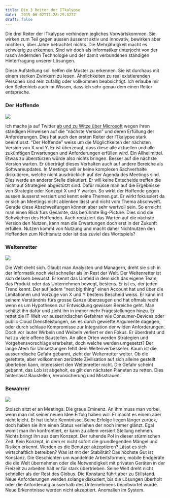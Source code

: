 ```yaml
---
title: Die 3 Reiter der ITkalypse
date:  2015-06-02T11:28:29.327Z 
draft: false
---
```


Die drei Reiter der ITkalypse verhindern jegliches Vorwärtskommen. Sie wirken zum Teil gegen aussen äusserst aktiv und innovativ, bewirken aber nüchtern, über Jahre betrachtet nichts. Die Mehrjährigkeit macht es schwierig zu erkennen. Sind wir doch als Informatiker unterjocht von der rasch ändernden Technologie und der damit verbundenen ständigen Hinterfragung unserer Lösungen.

Diese Aufstellung soll helfen die Muster zu erkennen. Sie ist durchaus mit einem starken Zwinkern zu lesen. Ähnlichkeiten zu real existierenden Personen sind rein zufällig oder vollkommen beabsichtigt. Ich erlaube mir den Seitenhieb auch im Wissen, dass ich sehr genau dem einen Reiter entspreche.

### Der Hoffende

![](https://cdn-images-1.medium.com/max/800/0*6YzLpeybDhi0vTJp.png)

Ich mache ja auf Twitter [ab und zu Witze über Microsoft](https://twitter.com/ekston/status/566265944155365376) wegen ihren ständigen Hinweisen auf die “nächste Version” und deren Erfüllung der Anforderungen. Dies hat auch den ersten Reiter der ITkalypse stark beeinflusst. “Der Hoffende” weiss um die Möglichkeiten der nächsten Version von X und Y. Er ist überzeugt, dass diese alle aktuellen und alle zukünftigen Erwartungen und Anforderungen erfüllen wird. Ein Allheilmittel. Etwas zu überstürzen würde also nichts bringen. Besser auf die nächste Version warten. Er überträgt dieses Verhalten auch auf andere Bereiche als Softwareupdates. In Meetings will er keine komplexen Sachverhalte diskutieren, welche nicht ausdrücklich auf der Agenda des Meetings sind. Dies werde an anderer Stelle diskutiert. Er will keine Entscheide treffen die nicht auf Strategien abgestützt sind. Dafür müsse man auf die Ergebnisse von Strategie oder Konzept X und Y warten. So wirkt der Hoffende gegen aussen äusserst versiert und kennt seine Themen gut. Er wirkt fokussiert da er sich an Meetings nicht ablenken lässt und nicht vom Thema abschweift. Gerade diese Abschweifungen können aber sehr wertvoll sein. So erreicht man einen Blick fürs Gesamte, das berühmte Big-Picture. Dies sind die Schwächen des Hoffenden. Auch reduziert das Warten auf die nächste Version den Nutzen, kann man die Erwartungen doch erst in der Zukunft erfüllen. Nutzen kommt von Nutzung und macht daher Nichtnutzen den Hoffenden zum Nichtsnutz oder ist das zuviel des Wortspiels?

### Weltenretter

![](https://cdn-images-1.medium.com/max/800/0*ozQ_rIXD4hyuLb6J.png)

Die Welt dreht sich. Glaubt man Analysten und Managern, dreht sie sich in der Informatik noch viel schneller als im Rest der Welt. Der Weltenretter ist sich dessen bewusst. Er kennt das Umfeld in dem sich das eigene Team, das Produkt oder das Unternehmen bewegt, bestens. Er ist es, der jeden Trend kennt. Der auf jedem “next big thing” einen Account hat und über die Limitationen und Vorzüge von X und Y bestens Bescheid weiss. Er kann mit seinem Verständnis fürs grosse Ganze überzeugen und hat oftmals recht wenn es um Hypothesen zur Entwicklung gewisser Bereiche geht. Man schätzt ihn dafür und zieht ihn in immer mehr Fragestellungen hinzu. Er rettet die IT-Welt vor ausserirdischen Gefahren wie Consumer-Devices oder public Cloud Dienstleistungen, sei es durch gewiefte Argumente dagegen, oder durch schlaue Kompromisse zur Integration der wilden Anforderungen. Doch vor lauter Wirbeln und Weibeln verliert er den Fokus. Er überdreht und hat zu viele offene Baustellen. An allen Orten werden Strategien und Vorgehensvorschläge erarbeitet, doch welche werden umgesetzt? Der lange Atem für Umsetzungen fehlt dem Weltenverbesserer. Kaum ist die ausserirdische Gefahr gebannt, zieht der Weltenretter weiter. Ob die gerettete, aber vollkommen zerüttete Zivilisation auf sich alleine gestellt überleben kann, interessiert den Weltenretter nicht. Die Gefahr scheint gebannt, das Lob ist abgeholt, es gilt den nächsten Planeten zu retten. Dies hinterlässt Baustellen, Verunsicherung und Misstrauen.

### Bewahrer

![](https://cdn-images-1.medium.com/max/800/0*EUzD1TRdEjogX1XP.png)

Stoisch sitzt er an Meetings. Die graue Eminenz. An ihm muss man vorbei, wenn man mit seiner neuen Idee Erfolg haben will. Er macht es einem aber nicht leicht. Er hat tiefste Kenntnisse. Seine Erfolge liegen länger zurück, doch haben sie ihm einen Status verliehen der noch immer glänzt. Egal womit man ihn konfrontiert, er kann zu allem versiert Stellung nehmen. Nichts bringt ihn aus dem Konzept. Der ruhende Pol in dieser stürmischen Zeit. Kein Konzept, in dem er nicht sofort die grundlegenden Mängel und Risiken erkennt. Werden es die Benutzer akzeptieren? Lässt es sich wirtschaftlich betreiben? Was ist mit der Stabilität? Das höchste Gut ist Konstanz. Die Geschichten um wandelnde Arbeitsformen, mobile Endgeräte die die Welt übernehmen oder die Notwendigkeit mit privaten Geräten in der Freizeit zu arbeiten hält er für stark übertrieben. Seine Welt dreht nicht schneller als der Rest des Globus. Die Konstanz führt aber zu Stillstand. Neue Anforderungen werden solange diskutiert, bis die Lösungen überholt oder die Anforderung ausserhalb des Unternehmens beantwortet wurde. Neue Erkenntnisse werden nicht akzeptiert. Anomalien im System.